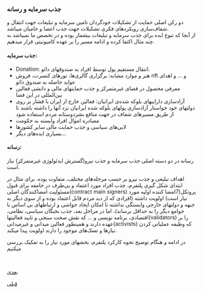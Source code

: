 ###  جذب سرمایه و رسانه

دو رکن اصلی حمایت از تشکیلات خودگردان تامین سرمایه و تبلیغات جهت انتقال و شفاف‌سازی رویکردهای فکری تشکیلات جهت جذب اعضا و حامیان میباشد.
<br>
از آنجا که تنوع ایده برای جذب سرمایه و تبلیغات بیشمار بوده و در تخصص ما نمیباشد به چند مثال اکتفا کرده و ادامه مسیر را بر عهده کامیونیتی قرار میدهیم.

#### جذب سرمایه:

- Donation: انتقال مستقیم پول توسط افراد به صندوقهای دائو.
- هنر و موارد مشابه: برگزاری گالری‌ها، تورهای کنسرت، فروش nft و ... و اهدای عواید حاصله به صندوق دائو
- معرفی محصول در فضای غیرمتمرکز و جذب حمایتهای مالی و دانشی فعالین بین‌المللی در این فضا
- آزادسازی داراییهای بلوکه شده‌ی ایرانیان: فعالین خارج از ایران با فشار بر روی دولتهای خود خواستار آزادسازی پولهای بلوکه شده ایرانیان نزد آنها را داشته باشند تا از طریق مسیرهای شفاف در جهت منافع بشردوستانه مردم استفاده شود
- مصادره اموال افراد وابسته به حکومت
-  لابی‌های سیاسی و جذب حمایت مالی سایر کشورها
- بسیاری ایده‌های دیگر...

#### رسانه:

رسانه در دو دسته اصلی جذب سرمایه و جذب نیرو(گسترش ایدئولوژی غیرمتمرکز) نیاز است.

اهداف تبلیغی و جذب نیرو بر حسب مرحله‌های مختلف، متفاوت بوده. برای مثال در ابتدای شکل گیری پلتفرم، جذب افراد مورد اعتماد و بی‌طرف در جامعه برای قبول مسئولیت امضاکنندگان اصلی(contract main signers) پروتکل(7امضا کننده اولیه مورد نیاز است) اولویت داشته (افرادی که از دید مردم قابل اعتماد بوده و از سوی دیگر به جبهه و دولتهای خارجی وابستگی نداشته تا  امکان ایجاد حواشی و ارتباطهای بی اساس با جوامع دیگر را به حداقل برساند)، اما در مراحل بعد، جذب نخبگان سیاسی، نظامی، اقتصادی، برنامه نویسی و ... که نقش صحت سنجی و تایید فعالیتها(validators) را بر عهده دارند و همینطور فعالین میدانی و غیرمیدانی(activists) که وظیفه عملیاتی کردن نیازها و تسک‌های موجود را دارند اولویت پیدا میکند.

در ادامه و هنگام توضیح نحوه کارکرد پلتفرم، بخشهای مورد نیاز را به تفکیک بررسی میکنیم

<br>

[ بعدی](/content/Idea.md)
<br>

[ قبلی](/content/Endgame.md)

